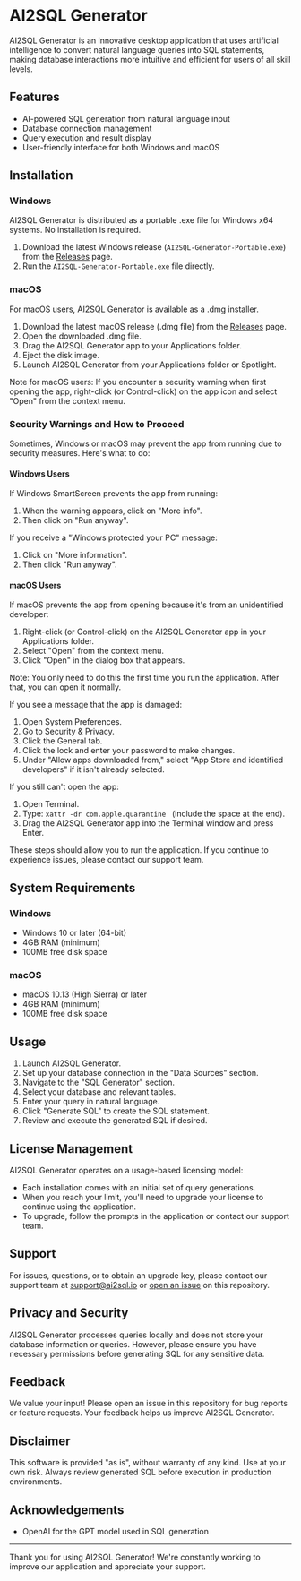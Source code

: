 # AI2SQL Generator

AI2SQL Generator is an innovative desktop application that uses artificial intelligence to convert natural language queries into SQL statements, making database interactions more intuitive and efficient for users of all skill levels.

## Features

- AI-powered SQL generation from natural language input
- Database connection management
- Query execution and result display
- User-friendly interface for both Windows and macOS

## Installation

### Windows
AI2SQL Generator is distributed as a portable .exe file for Windows x64 systems. No installation is required.

1. Download the latest Windows release (`AI2SQL-Generator-Portable.exe`) from the [Releases](https://github.com/mergisi/AI2sql-Generator/releases) page.
2. Run the `AI2SQL-Generator-Portable.exe` file directly.

### macOS
For macOS users, AI2SQL Generator is available as a .dmg installer.

1. Download the latest macOS release (.dmg file) from the [Releases](https://github.com/mergisi/AI2SQL-Generator/releases/tag/v1.0.3) page.
2. Open the downloaded .dmg file.
3. Drag the AI2SQL Generator app to your Applications folder.
4. Eject the disk image.
5. Launch AI2SQL Generator from your Applications folder or Spotlight.

Note for macOS users: If you encounter a security warning when first opening the app, right-click (or Control-click) on the app icon and select "Open" from the context menu.

### Security Warnings and How to Proceed

Sometimes, Windows or macOS may prevent the app from running due to security measures. Here's what to do:

#### Windows Users

If Windows SmartScreen prevents the app from running:

1. When the warning appears, click on "More info".
2. Then click on "Run anyway".

If you receive a "Windows protected your PC" message:

1. Click on "More information".
2. Then click "Run anyway".

#### macOS Users

If macOS prevents the app from opening because it's from an unidentified developer:

1. Right-click (or Control-click) on the AI2SQL Generator app in your Applications folder.
2. Select "Open" from the context menu.
3. Click "Open" in the dialog box that appears.

Note: You only need to do this the first time you run the application. After that, you can open it normally.

If you see a message that the app is damaged:

1. Open System Preferences.
2. Go to Security & Privacy.
3. Click the General tab.
4. Click the lock and enter your password to make changes.
5. Under "Allow apps downloaded from," select "App Store and identified developers" if it isn't already selected.

If you still can't open the app:

1. Open Terminal.
2. Type: `xattr -dr com.apple.quarantine ` (include the space at the end).
3. Drag the AI2SQL Generator app into the Terminal window and press Enter.

These steps should allow you to run the application. If you continue to experience issues, please contact our support team.


## System Requirements

### Windows
- Windows 10 or later (64-bit)
- 4GB RAM (minimum)
- 100MB free disk space

### macOS
- macOS 10.13 (High Sierra) or later
- 4GB RAM (minimum)
- 100MB free disk space

## Usage

1. Launch AI2SQL Generator.
2. Set up your database connection in the "Data Sources" section.
3. Navigate to the "SQL Generator" section.
4. Select your database and relevant tables.
5. Enter your query in natural language.
6. Click "Generate SQL" to create the SQL statement.
7. Review and execute the generated SQL if desired.

## License Management

AI2SQL Generator operates on a usage-based licensing model:

- Each installation comes with an initial set of query generations.
- When you reach your limit, you'll need to upgrade your license to continue using the application.
- To upgrade, follow the prompts in the application or contact our support team.

## Support

For issues, questions, or to obtain an upgrade key, please contact our support team at support@ai2sql.io or [open an issue](https://github.com/mergisi/AI2sql-Generator/issues) on this repository.

## Privacy and Security

AI2SQL Generator processes queries locally and does not store your database information or queries. However, please ensure you have necessary permissions before generating SQL for any sensitive data.

## Feedback

We value your input! Please open an issue in this repository for bug reports or feature requests. Your feedback helps us improve AI2SQL Generator.

## Disclaimer

This software is provided "as is", without warranty of any kind. Use at your own risk. Always review generated SQL before execution in production environments.

## Acknowledgements

- OpenAI for the GPT model used in SQL generation

---

Thank you for using AI2SQL Generator! We're constantly working to improve our application and appreciate your support.
